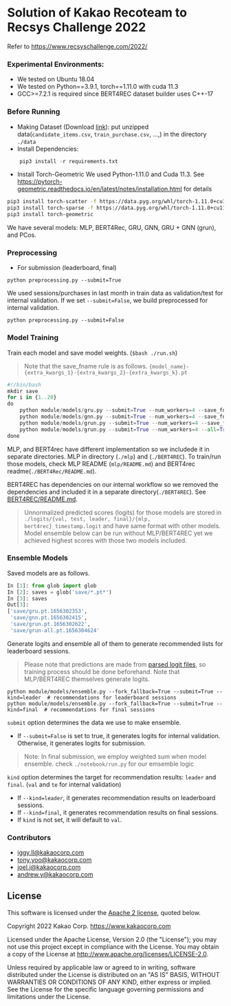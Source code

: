 # Solution of Kakao Recoteam to Recsys Challenge 2022

Refer to https://www.recsyschallenge.com/2022/

### Experimental Environments:
- We tested on Ubuntu 18.04
- We tested on Python==3.9.1, torch==1.11.0 with cuda 11.3
- GCC>=7.2.1 is required since BERT4REC dataset builder uses C++-17

### Before Running
- Making Dataset (Download [link](https://www.dressipi-recsys2022.com/profile/download_dataset)):
    put unzipped data(`candidate_items.csv`, `train_purchase.csv`, ...,) in the directory `./data`
- Install Dependencies:
```python
    pip3 install -r requirements.txt
```

- Install Torch-Geometric
We used Python-1.11.0 and Cuda 11.3. See https://pytorch-geometric.readthedocs.io/en/latest/notes/installation.html for details
```bash
pip3 install torch-scatter -f https://data.pyg.org/whl/torch-1.11.0+cu113.html
pip3 install torch-sparse -f https://data.pyg.org/whl/torch-1.11.0+cu113.html
pip3 install torch-geometric
```

We have several models: MLP, BERT4Rec, GRU, GNN, GRU + GNN (grun), and PCos.
### Preprocessing
* For submission (leaderboard, final)
```
python preprocessing.py --submit=True
```


We used sessions/purchases in last month in train data as validation/test for internal validation.
If we set `--submit=False`, we build preprocessed for internal validation.

```
python preprocessing.py --submit=False
```

### Model Training

Train each model and save model weights. (`$bash ./run.sh`)
> Note that the save_fname rule is as follows.
> `{model_name}-{extra_kwargs_1}-{extra_kwargs_2}-{extra_kwargs_k}.pt`
```python
#!/bin/bash
mkdir save
for i in {1..20}
do
    python module/models/gru.py --submit=True --num_workers=4 --save_fname=save/gru.pt --seed=$i
    python module/models/gnn.py --submit=True --num_workers=4 --save_fname=save/gnn.pt --seed=$i
    python module/models/grun.py --submit=True --num_workers=4 --save_fname=save/grun.pt --seed=$i
    python module/models/grun.py --submit=True --num_workers=4 --all=True --save_fname=save/grun-all.pt --seed=$i
done
```

MLP, and BERT4rec have different implementation so we includede it in separate directories. MLP in directory (`./mlp`) and (`./BERT4REC`). To train/run those models, check MLP README (`mlp/README.md`) and BERT4rec readme(`./BERT4Rec/README.md`).

BERT4REC has dependencies on our internal workflow so we removed the dependencies and included it in a separate directory(`./BERT4REC`). See [BERT4REC/README.md](/BERT4Rec/README.md).

> Unnormalized predicted scores (logits) for those models are stored in `./logits/{val, test, leader, final}/{mlp, bert4rec}_timestamp.logit` and have same format with other models. Model ensemble below can be run without MLP/BERT4REC yet we achieved highest scores with those two models included.

### Ensemble Models
Saved models are as follows.

```python
In [1]: from glob import glob
In [2]: saves = glob('save/*.pt*')
In [3]: saves
Out[3]:
['save/gru.pt.1656302353',
 'save/gnn.pt.1656302415',
 'save/grun.pt.1656302622',
 'save/grun-all.pt.1656304624'
```

Generate logits and ensemble all of them to generate recommended lists for leaderboard sessions.
> Please note that predictions are made from [parsed logit files](/module/models/ensemble.py#L195-L206), so training process should be done beforehand.
> Note that MLP/BERT4REC themselves generate logits.

```
python module/models/ensemble.py --fork_fallback=True --submit=True --kind=leader  # recommendations for leaderboard sessions
python module/models/ensemble.py --fork_fallback=True --submit=True --kind=final  # recommendations for final sessions
```

`submit` option determines the data we use to make ensemble.
- If `--submit=False`  is set to true, it generates logits for internal validation. Otherwise, it generates logits for submission.

> Note: In final submission, we employ weighted sum  when model ensemble. check `./notebook/run.py` for our emsemble logic

`kind` option determines the target for recommendation results: `leader` and `final`. (`val` and `te` for internal validation)
- If `--kind=leader`, it generates recommendation results on leaderboard sessions.
- If `--kind=final`, it generates recommendation results on final sessions.
- If `kind` is not set, it will default to `val`.


### Contributors
* iggy.ll@kakaocorp.com
* tony.yoo@kakaocorp.com
* joel.j@kakaocorp.com
* andrew.y@kakaocorp.com


## License

This software is licensed under the [Apache 2 license](packages/kakao_flutter_sdk/LICENSE), quoted below.

Copyright 2022 Kakao Corp. <https://www.kakaocorp.com>

Licensed under the Apache License, Version 2.0 (the "License"); you may not
use this project except in compliance with the License. You may obtain a copy
of the License at http://www.apache.org/licenses/LICENSE-2.0.

Unless required by applicable law or agreed to in writing, software
distributed under the License is distributed on an "AS IS" BASIS, WITHOUT
WARRANTIES OR CONDITIONS OF ANY KIND, either express or implied. See the
License for the specific language governing permissions and limitations under
the License.